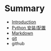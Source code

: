 # Summary

* [Introduction](README.md)
* [Python 安装/配置](chapter1.md)
* [Markdown](markdown.md)
* [git](git.md)
* github


